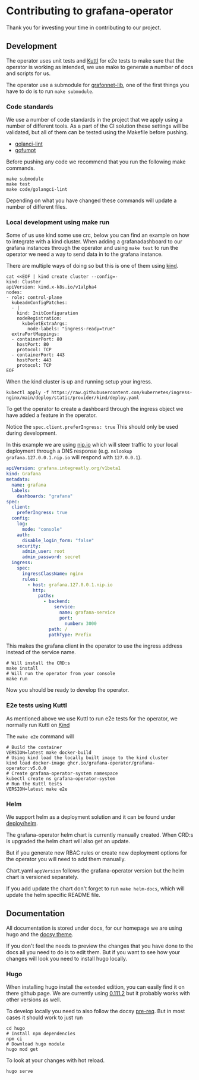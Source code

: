 # Contributing to grafana-operator

Thank you for investing your time in contributing to our project.

## Development

The operator uses unit tests and [Kuttl](https://kuttl.dev/) for e2e tests to make sure that the operator is working as intended, we use make to generate a number of docs and scripts for us.

The operator use a submodule for [grafonnet-lib](https://github.com/grafana/grafonnet-lib),
one of the first things you have to do is to run `make submodule`.

### Code standards

We use a number of code standards in the project that we apply using a number of different tools.
As a part of the CI solution these settings will be validated, but all of them can be tested using the Makefile before pushing.

- [golanci-lint](https://golangci-lint.run/)
- [gofumpt](https://github.com/mvdan/gofumpt)

Before pushing any code we recommend that you run the following make commands.

```shell
make submodule
make test
make code/golangci-lint
```

Depending on what you have changed these commands will update a number of different files.

### Local development using make run

Some of us use kind some use crc, below you can find an example on how to integrate with a kind cluster.
When adding a grafanadashboard to our grafana instances through the operator and using `make test` to run the operator we need a way to send data in to the grafana instance.

There are multiple ways of doing so but this is one of them using [kind](https://kind.sigs.k8s.io/docs/user/ingress/#create-cluster).

```shell
cat <<EOF | kind create cluster --config=-
kind: Cluster
apiVersion: kind.x-k8s.io/v1alpha4
nodes:
- role: control-plane
  kubeadmConfigPatches:
  - |
    kind: InitConfiguration
    nodeRegistration:
      kubeletExtraArgs:
        node-labels: "ingress-ready=true"
  extraPortMappings:
  - containerPort: 80
    hostPort: 80
    protocol: TCP
  - containerPort: 443
    hostPort: 443
    protocol: TCP
EOF
```

When the kind cluster is up and running setup your ingress.

```shell
kubectl apply -f https://raw.githubusercontent.com/kubernetes/ingress-nginx/main/deploy/static/provider/kind/deploy.yaml
```

To get the operator to create a dashboard through the ingress object we have added a feature in the operator.

Notice the `spec.client.preferIngress: true`
This should only be used during development.

In this example we are using [nip.io](https://nip.io/) which will steer traffic to your local deployment through a DNS response (e.g. `nslookup grafana.127.0.0.1.nip.io` will respond with `127.0.0.1`).

```.yaml
apiVersion: grafana.integreatly.org/v1beta1
kind: Grafana
metadata:
  name: grafana
  labels:
    dashboards: "grafana"
spec:
  client:
    preferIngress: true
  config:
    log:
      mode: "console"
    auth:
      disable_login_form: "false"
    security:
      admin_user: root
      admin_password: secret
  ingress:
    spec:
      ingressClassName: nginx
      rules:
        - host: grafana.127.0.0.1.nip.io
          http:
            paths:
              - backend:
                  service:
                    name: grafana-service
                    port:
                      number: 3000
                path: /
                pathType: Prefix
```

This makes the grafana client in the operator to use the ingress address instead of the service name.

```shell
# Will install the CRD:s
make install
# Will run the operator from your console
make run
```

Now you should be ready to develop the operator.

### E2e tests using Kuttl

As mentioned above we use Kuttl to run e2e tests for the operator, we normally run Kuttl on [Kind](https://kind.sigs.k8s.io/)

The `make e2e` command will

```shell
# Build the container
VERSION=latest make docker-build
# Using kind load the locally built image to the kind cluster
kind load docker-image ghcr.io/grafana-operator/grafana-operator:v5.0.0
# Create grafana-operator-system namespace
kubectl create ns grafana-operator-system
# Run the Kuttl tests
VERSION=latest make e2e
```

### Helm

We support helm as a deployment solution and it can be found under [deploy/helm](deploy/helm/grafana-operator/README.md).

The grafana-operator helm chart is currently manually created.
When CRD:s is upgraded the helm chart will also get an update.

But if you generate new RBAC rules or create new deployment options for the operator you will need to add them manually.

Chart.yaml `appVersion` follows the grafana-operator version but the helm chart is versioned separately.

If you add update the chart don't forget to run `make helm-docs`, which will update the helm specific README file.

## Documentation

All documentation is stored under docs, for our homepage we are using hugo and the [docsy theme](https://github.com/google/docsy).

If you don't feel the needs to preview the changes that you have done to the docs all you need to do is to edit them.
But if you want to see how your changes will look you need to install hugo locally.

### Hugo

When installing hugo install the `extended` edition, you can easily find it on there github page.
We are currently using [0.111.2](https://github.com/gohugoio/hugo/releases/tag/v0.111.2) but it probably works with other versions as well.

To develop locally you need to also follow the docsy [pre-req](https://github.com/google/docsy#prerequisites).
But in most cases it should work to just run

```shell
cd hugo
# Install npm dependencies
npm ci
# Download hugo module
hugo mod get
```

To look at your changes with hot reload.

```shell
hugo serve
```
